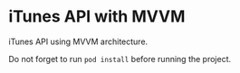 # iTunes API with MVVM
  iTunes API using MVVM architecture.
  
Do not forget to run `pod install` before running the project.